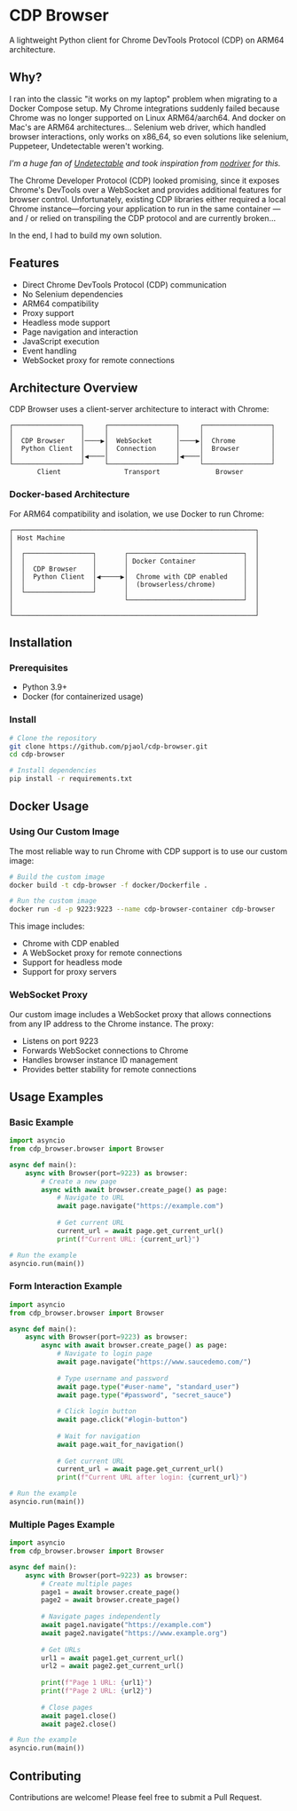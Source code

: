 # CDP Browser

A lightweight Python client for Chrome DevTools Protocol (CDP) on ARM64 architecture.

## Why?
I ran into the classic "it works on my laptop" problem when migrating to a Docker Compose setup. 
My Chrome integrations suddenly failed because Chrome was no longer supported on Linux ARM64/aarch64. 
And docker on Mac's are ARM64 architectures... 
Selenium web driver, which handled browser interactions, only works on x86_64, 
so even solutions like selenium, Puppeteer, Undetectable weren't working. 

*I'm a huge fan of [Undetectable](https://github.com/ultrafunkamsterdam/undetected-chromedriver) and took inspiration from [nodriver](https://github.com/ultrafunkamsterdam/nodriver) for this.*

The Chrome Developer Protocol (CDP) looked promising, since it exposes Chrome's DevTools over a WebSocket and provides additional features for browser control. Unfortunately, existing CDP libraries either required a local Chrome instance—forcing your application to run in the same container — and / or relied on transpiling the CDP protocol and are currently broken...

In the end, I had to build my own solution.

## Features

- Direct Chrome DevTools Protocol (CDP) communication
- No Selenium dependencies
- ARM64 compatibility
- Proxy support
- Headless mode support
- Page navigation and interaction
- JavaScript execution
- Event handling
- WebSocket proxy for remote connections

## Architecture Overview

CDP Browser uses a client-server architecture to interact with Chrome:

```
┌─────────────────┐     ┌─────────────────┐     ┌─────────────────┐
│                 │     │                 │     │                 │
│  CDP Browser    │────▶│  WebSocket      │────▶│  Chrome         │
│  Python Client  │     │  Connection     │     │  Browser        │
│                 │◀────│                 │◀────│                 │
└─────────────────┘     └─────────────────┘     └─────────────────┘
       Client                Transport              Browser
```

### Docker-based Architecture

For ARM64 compatibility and isolation, we use Docker to run Chrome:

```
┌─────────────────────────────────────────────────────────────┐
│ Host Machine                                                │
│                                                             │
│  ┌─────────────────┐       ┌─────────────────────────────┐  │
│  │                 │       │ Docker Container            │  │
│  │  CDP Browser    │       │                             │  │
│  │  Python Client  │◀─────▶│  Chrome with CDP enabled    │  │
│  │                 │       │  (browserless/chrome)       │  │
│  └─────────────────┘       │                             │  │
│                            └─────────────────────────────┘  │
│                                                             │
└─────────────────────────────────────────────────────────────┘
```

## Installation

### Prerequisites

- Python 3.9+
- Docker (for containerized usage)

### Install

```bash
# Clone the repository
git clone https://github.com/pjaol/cdp-browser.git
cd cdp-browser

# Install dependencies
pip install -r requirements.txt
```

## Docker Usage

### Using Our Custom Image

The most reliable way to run Chrome with CDP support is to use our custom image:

```bash
# Build the custom image
docker build -t cdp-browser -f docker/Dockerfile .

# Run the custom image
docker run -d -p 9223:9223 --name cdp-browser-container cdp-browser
```

This image includes:
- Chrome with CDP enabled
- A WebSocket proxy for remote connections
- Support for headless mode
- Support for proxy servers

### WebSocket Proxy

Our custom image includes a WebSocket proxy that allows connections from any IP address to the Chrome instance. The proxy:

- Listens on port 9223
- Forwards WebSocket connections to Chrome
- Handles browser instance ID management
- Provides better stability for remote connections

## Usage Examples

### Basic Example

```python
import asyncio
from cdp_browser.browser import Browser

async def main():
    async with Browser(port=9223) as browser:
        # Create a new page
        async with await browser.create_page() as page:
            # Navigate to URL
            await page.navigate("https://example.com")
            
            # Get current URL
            current_url = await page.get_current_url()
            print(f"Current URL: {current_url}")

# Run the example
asyncio.run(main())
```

### Form Interaction Example

```python
import asyncio
from cdp_browser.browser import Browser

async def main():
    async with Browser(port=9223) as browser:
        async with await browser.create_page() as page:
            # Navigate to login page
            await page.navigate("https://www.saucedemo.com/")
            
            # Type username and password
            await page.type("#user-name", "standard_user")
            await page.type("#password", "secret_sauce")
            
            # Click login button
            await page.click("#login-button")
            
            # Wait for navigation
            await page.wait_for_navigation()
            
            # Get current URL
            current_url = await page.get_current_url()
            print(f"Current URL after login: {current_url}")

# Run the example
asyncio.run(main())
```

### Multiple Pages Example

```python
import asyncio
from cdp_browser.browser import Browser

async def main():
    async with Browser(port=9223) as browser:
        # Create multiple pages
        page1 = await browser.create_page()
        page2 = await browser.create_page()
        
        # Navigate pages independently
        await page1.navigate("https://example.com")
        await page2.navigate("https://www.example.org")
        
        # Get URLs
        url1 = await page1.get_current_url()
        url2 = await page2.get_current_url()
        
        print(f"Page 1 URL: {url1}")
        print(f"Page 2 URL: {url2}")
        
        # Close pages
        await page1.close()
        await page2.close()

# Run the example
asyncio.run(main())
```

## Contributing

Contributions are welcome! Please feel free to submit a Pull Request.
